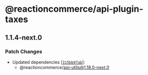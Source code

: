 # @reactioncommerce/api-plugin-taxes

## 1.1.4-next.0

### Patch Changes

- Updated dependencies [[`315bb97ab`](https://github.com/reactioncommerce/reaction/commit/315bb97abc3e70dcb1a89da8adca5468302b24be)]:
  - @reactioncommerce/api-utils@1.18.0-next.0
